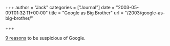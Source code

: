 +++
author = "Jack"
categories = ["Journal"]
date = "2003-05-09T01:32:11+00:00"
title = "Google as Big Brother"
url = "/2003/google-as-big-brother/"

+++

[9 reasons][1] to be suspicious of Google.

 [1]: http://www.google-watch.org/bigbro.html
